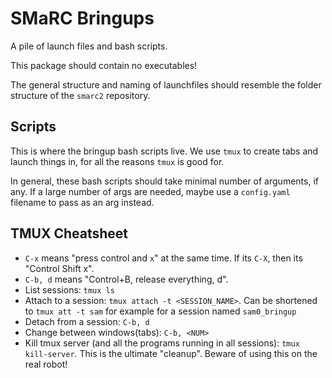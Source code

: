 # SMaRC Bringups

A pile of launch files and bash scripts.

This package should contain no executables!

The general structure and naming of launchfiles should resemble the folder structure of the `smarc2` repository.

## Scripts
This is where the bringup bash scripts live.
We use `tmux` to create tabs and launch things in, for all the reasons `tmux` is good for.

In general, these bash scripts should take minimal number of arguments, if any.
If a large number of args are needed, maybe use a `config.yaml` filename to pass as an arg instead.


## TMUX Cheatsheet
- `C-x` means "press control and `x`" at the same time. If its `C-X`, then its "Control Shift x".
- `C-b, d` means "Control+B, release everything, d".
- List sessions: `tmux ls`
- Attach to a session: `tmux attach -t <SESSION_NAME>`. Can be shortened to `tmux att -t sam` for example for a session named `sam0_bringup`
- Detach from a session: `C-b, d`
- Change between windows(tabs): `C-b, <NUM>`
- Kill tmux server (and all the programs running in all sessions): `tmux kill-server`. This is the ultimate "cleanup". Beware of using this on the real robot!

